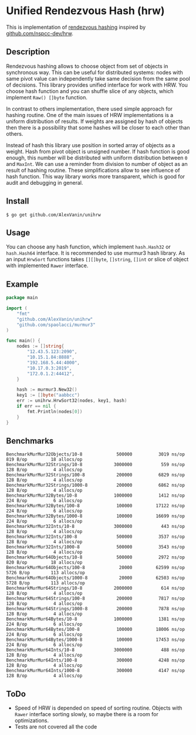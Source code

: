 # Unified Rendezvous Hash (hrw)

This is implementation of [rendezvous hashing](https://en.wikipedia.org/wiki/Rendezvous_hashing)
inspired by [github.com/nspcc-dev/hrw](https://github.com/nspcc-dev/hrw).

## Description
Rendezvous hashing allows to choose object from set of objects in synchronous way. This can be useful
for distributed systems: nodes with same pivot value can independently take same decision from the same 
pool of decisions. This library provides unified interface for work with HRW. You choose hash function
and you can shuffle slice of any objects, which implement `Raw() []byte` function. 

In contrast to others implementation, there used simple approach for hashing routine. One of the main 
issues of HRW implementations is a uniform distribution of results. If weights are assigned by 
hash of objects then there is a possibility that some hashes will be closer to each other than others.

Instead of hash this library use position in sorted array of objects as a weight. Hash from pivot object
is unsigned number. If hash function is good enough, this number will be distributed with uniform distribution 
between `0` and `MaxInt`. We can use a reminder from division to number of object as an result of hashing routine.
These simplifications allow to see influence of hash function. This way library works more transparent, 
which is good for audit and debugging in general. 

## Install

```
$ go get github.com/AlexVanin/unihrw
```

## Usage

You can choose any hash function, which implement `hash.Hash32` or `hash.Hash64` interface. It is recommended
to use murmur3 hash library. As an input `HrwSort` functions takes `[][]byte`, `[]string`, `[]int` or slice 
of object with implemented `Rawer` interface.

## Example

```go
package main

import (
	"fmt"
	"github.com/AlexVanin/unihrw"
	"github.com/spaolacci/murmur3"
)

func main() {
	nodes := []string{
		"12.43.5.123:2090",
		"10.15.1.84:8888",
		"192.168.5.44:4000",
		"10.17.0.3:2019",
		"172.0.1.2:44412",
    }

	hash := murmur3.New32()
	key1 := []byte("aabbcc")
	err := unihrw.HrwSort32(nodes, key1, hash)
	if err == nil {
		fmt.Println(nodes[0])
	}
}
```




## Benchmarks

```
BenchmarkMurMur32Objects/10-8         	  500000	      3019 ns/op	     819 B/op	      18 allocs/op
BenchmarkMurMur32Strings/10-8         	 3000000	       559 ns/op	     128 B/op	       4 allocs/op
BenchmarkMurMur32Strings/100-8        	  200000	      6829 ns/op	     128 B/op	       4 allocs/op
BenchmarkMurMur32Strings/1000-8       	  200000	      6862 ns/op	     128 B/op	       4 allocs/op
BenchmarkMurMur32Bytes/10-8           	 1000000	      1412 ns/op	     224 B/op	       6 allocs/op
BenchmarkMurMur32Bytes/100-8          	  100000	     17122 ns/op	     224 B/op	       6 allocs/op
BenchmarkMurMur32Bytes/1000-8         	  100000	     16699 ns/op	     224 B/op	       6 allocs/op
BenchmarkMurMur32Ints/10-8            	 3000000	       443 ns/op	     128 B/op	       4 allocs/op
BenchmarkMurMur32Ints/100-8           	  500000	      3537 ns/op	     128 B/op	       4 allocs/op
BenchmarkMurMur32Ints/1000-8          	  500000	      3543 ns/op	     128 B/op	       4 allocs/op
BenchmarkMurMur64Objects/10-8         	  500000	      2972 ns/op	     820 B/op	      18 allocs/op
BenchmarkMurMur64Objects/100-8        	   20000	     62599 ns/op	    5726 B/op	     113 allocs/op
BenchmarkMurMur64Objects/1000-8       	   20000	     62503 ns/op	    5728 B/op	     113 allocs/op
BenchmarkMurMur64Strings/10-8         	 2000000	       614 ns/op	     128 B/op	       4 allocs/op
BenchmarkMurMur64Strings/100-8        	  200000	      7817 ns/op	     128 B/op	       4 allocs/op
BenchmarkMurMur64Strings/1000-8       	  200000	      7878 ns/op	     128 B/op	       4 allocs/op
BenchmarkMurMur64Bytes/10-8           	 1000000	      1381 ns/op	     224 B/op	       6 allocs/op
BenchmarkMurMur64Bytes/100-8          	  100000	     18006 ns/op	     224 B/op	       6 allocs/op
BenchmarkMurMur64Bytes/1000-8         	  100000	     17453 ns/op	     224 B/op	       6 allocs/op
BenchmarkMurMur64Ints/10-8            	 3000000	       488 ns/op	     128 B/op	       4 allocs/op
BenchmarkMurMur64Ints/100-8           	  300000	      4248 ns/op	     128 B/op	       4 allocs/op
BenchmarkMurMur64Ints/1000-8          	  300000	      4147 ns/op	     128 B/op	       4 allocs/op
```

## ToDo

- Speed of HRW is depended on speed of sorting routine. Objects with `Rawer` interface sorting slowly,
so maybe there is a room for optimizations.
- Tests are not covered all the code

